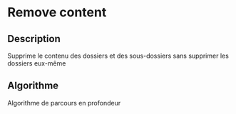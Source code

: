 # Remove content
## Description
Supprime le contenu des dossiers et des sous-dossiers sans supprimer les dossiers eux-même

## Algorithme
Algorithme de parcours en profondeur
